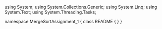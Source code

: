 ﻿using System;
using System.Collections.Generic;
using System.Linq;
using System.Text;
using System.Threading.Tasks;

namespace MergeSortAssignment_1
{
    class README
    {
    }
}
